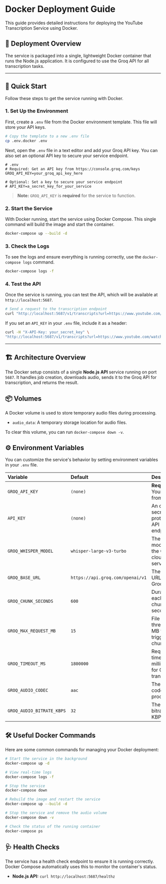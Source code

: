# Docker Deployment Guide

This guide provides detailed instructions for deploying the YouTube Transcription Service using Docker.

## 🚀 Deployment Overview

The service is packaged into a single, lightweight Docker container that runs the Node.js application. It is configured to use the Groq API for all transcription tasks.

---

## 🏁 Quick Start

Follow these steps to get the service running with Docker.

### 1. **Set Up the Environment**

First, create a `.env` file from the Docker environment template. This file will store your API keys.

```bash
# Copy the template to a new .env file
cp .env.docker .env
```

Next, open the `.env` file in a text editor and add your Groq API key. You can also set an optional API key to secure your service endpoint.

```env
# .env
# Required: Get an API key from https://console.groq.com/keys
GROQ_API_KEY=your_groq_api_key_here

# Optional: Set a key to secure your service endpoint
# API_KEY=a_secret_key_for_your_service
```

> **Note:** `GROQ_API_KEY` is **required** for the service to function.

### 2. **Start the Service**

With Docker running, start the service using Docker Compose. This single command will build the image and start the container.

```bash
docker-compose up --build -d
```

### 3. **Check the Logs**

To see the logs and ensure everything is running correctly, use the `docker-compose logs` command.

```bash
docker-compose logs -f
```

### 4. **Test the API**

Once the service is running, you can test the API, which will be available at `http://localhost:5687`.

```bash
# Send a request to the transcription endpoint
curl "http://localhost:5687/v1/transcripts?url=https://www.youtube.com/watch?v=dQw4w9WgXcQ"
```

If you set an `API_KEY` in your `.env` file, include it as a header:

```bash
curl -H "X-API-Key: your_secret_key" \
"http://localhost:5687/v1/transcripts?url=https://www.youtube.com/watch?v=dQw4w9WgXcQ"
```

---

## 🏗️ Architecture Overview

The Docker setup consists of a single **Node.js API** service running on port `5687`. It handles job creation, downloads audio, sends it to the Groq API for transcription, and returns the result.

## 📦 Volumes

A Docker volume is used to store temporary audio files during processing.

- `audio_data`: A temporary storage location for audio files.

To clear this volume, you can run `docker-compose down -v`.

## ⚙️ Environment Variables

You can customize the service's behavior by setting environment variables in your `.env` file.

| Variable | Default | Description |
| :--- | :--- | :--- |
| `GROQ_API_KEY` | `(none)` | **Required.** Your API key from Groq. |
| `API_KEY` | `(none)` | An optional secret key to protect the API endpoint. |
| `GROQ_WHISPER_MODEL` | `whisper-large-v3-turbo` | The default model for the Groq cloud service. |
| `GROQ_BASE_URL` | `https://api.groq.com/openai/v1` | The base URL for the Groq API. |
| `GROQ_CHUNK_SECONDS` | `600` | Duration of each audio chunk in seconds. |
| `GROQ_MAX_REQUEST_MB` | `15` | File size threshold in MB for triggering chunking. |
| `GROQ_TIMEOUT_MS` | `1800000` | Request timeout in milliseconds for Groq transcription. |
| `GROQ_AUDIO_CODEC` | `aac` | The audio codec for processing. |
| `GROQ_AUDIO_BITRATE_KBPS` | `32` | The audio bitrate in KBPS. |

## 🛠️ Useful Docker Commands

Here are some common commands for managing your Docker deployment:

```bash
# Start the service in the background
docker-compose up -d

# View real-time logs
docker-compose logs -f

# Stop the service
docker-compose down

# Rebuild the image and restart the service
docker-compose up --build -d

# Stop the service and remove the audio volume
docker-compose down -v

# Check the status of the running container
docker-compose ps
```

## 🩺 Health Checks

The service has a health check endpoint to ensure it is running correctly. Docker Compose automatically uses this to monitor the container's status.

- **Node.js API:** `curl http://localhost:5687/healthz`

